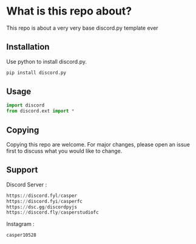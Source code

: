 # What is this repo about?

This repo is about a very very base discord.py template ever

## Installation

Use python to install discord.py.

```bash
pip install discord.py
```

## Usage

```python
import discord
from discord.ext import *
```

## Copying 
Copying this repo are welcome. For major changes, please open an issue first to discuss what you would like to change.

## Support
Discord Server : 
```python
https://discord.fyl/casper
https://discord.fyi/casperfc
https://dsc.gg/discordpyjs
https://discord.fly/casperstudiofc
```
Instagram : 
``` python
casper10528
```
